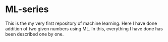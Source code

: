 # ML-series
This is the my very first repository of machine learning. Here I have done addition of two given numbers using ML. In this, everything I have done has been described one by one.
